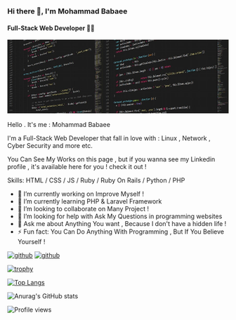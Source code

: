 ### Hi there 👋, I'm Mohammad Babaee
#### Full-Stack Web Developer 👨‍💻
![Full-Stack Web Developer 👨‍💻](https://github.com/mohammad-babaee/mohammad-babaee/blob/master/%5Bcoding-back%5D.jpg)

Hello . It's me : Mohammad Babaee 

I'm a Full-Stack Web Developer that fall in love with : Linux , Network , Cyber Security and more etc.

You Can See My Works on this page , but if you wanna see my Linkedin profile , it's available here for you ! check it out !

Skills: HTML / CSS / JS / Ruby / Ruby On Rails / Python / PHP

- 🔭 I’m currently working on Improve Myself ! 
- 🌱 I’m currently learning PHP & Laravel Framework 
- 👯 I’m looking to collaborate on Many Project ! 
- 🤔 I’m looking for help with Ask My Questions in programming websites 
- 💬 Ask me about Anything You want , Because I don't have a hidden life ! 
- ⚡ Fun fact: You Can Do Anything With Programming , But If You Believe Yourself ! 


[<img src='https://www.logo.wine/a/logo/GitHub/GitHub-Icon-White-Logo.wine.svg' alt='github' height='60'>](https://github.com/mohammad-babaee) [<img src='https://www.logo.wine/a/logo/LinkedIn/LinkedIn-Logo.wine.svg' alt='github' height='60'>](https://www.linkedin.com/in/https://www.linkedin.com/in/mohammad--babaee/)

[![trophy](https://github-profile-trophy.vercel.app/?username=mohammad-babaee&row=2&column=3&theme=onedark)](https://github.com/mohammad-babaee)

[![Top Langs](https://github-readme-stats.vercel.app/api/top-langs/?username=mohammad-babaee&theme=dark)](https://github.com/mohammad-babaee)

![Anurag's GitHub stats](https://github-readme-stats.vercel.app/api?username=anuraghazra&show_icons=true&theme=dark) 

![Profile views](https://gpvc.arturio.dev/mohammad-babaee)  
